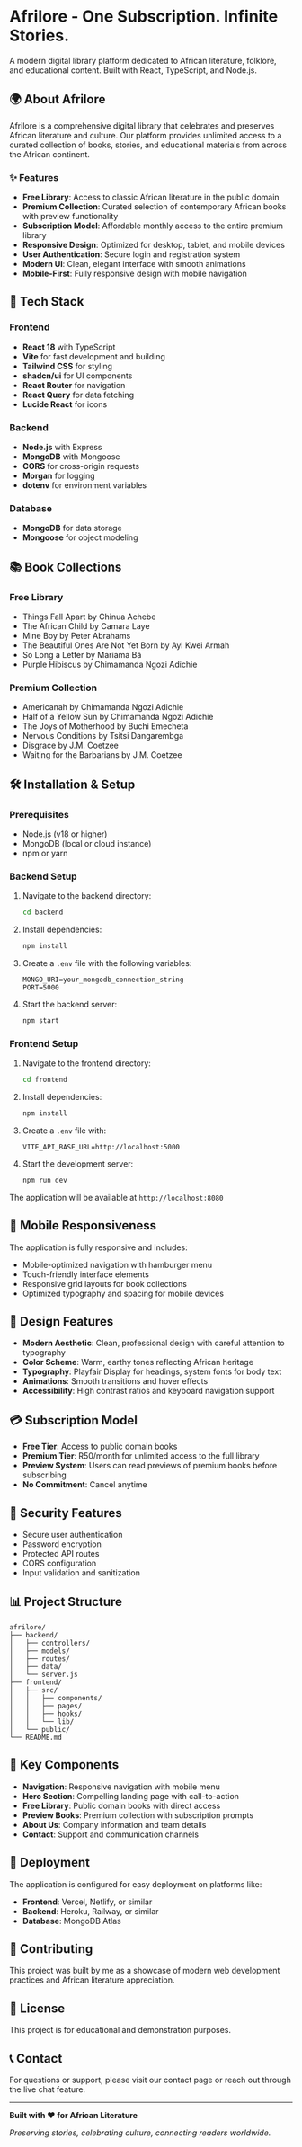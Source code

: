 # Afrilore - One Subscription. Infinite Stories.

A modern digital library platform dedicated to African literature, folklore, and educational content. Built with React, TypeScript, and Node.js.

## 🌍 About Afrilore

Afrilore is a comprehensive digital library that celebrates and preserves African literature and culture. Our platform provides unlimited access to a curated collection of books, stories, and educational materials from across the African continent.

### ✨ Features

- **Free Library**: Access to classic African literature in the public domain
- **Premium Collection**: Curated selection of contemporary African books with preview functionality
- **Subscription Model**: Affordable monthly access to the entire premium library
- **Responsive Design**: Optimized for desktop, tablet, and mobile devices
- **User Authentication**: Secure login and registration system
- **Modern UI**: Clean, elegant interface with smooth animations
- **Mobile-First**: Fully responsive design with mobile navigation

## 🚀 Tech Stack

### Frontend
- **React 18** with TypeScript
- **Vite** for fast development and building
- **Tailwind CSS** for styling
- **shadcn/ui** for UI components
- **React Router** for navigation
- **React Query** for data fetching
- **Lucide React** for icons

### Backend
- **Node.js** with Express
- **MongoDB** with Mongoose
- **CORS** for cross-origin requests
- **Morgan** for logging
- **dotenv** for environment variables

### Database
- **MongoDB** for data storage
- **Mongoose** for object modeling

## 📚 Book Collections

### Free Library
- Things Fall Apart by Chinua Achebe
- The African Child by Camara Laye
- Mine Boy by Peter Abrahams
- The Beautiful Ones Are Not Yet Born by Ayi Kwei Armah
- So Long a Letter by Mariama Bâ
- Purple Hibiscus by Chimamanda Ngozi Adichie

### Premium Collection
- Americanah by Chimamanda Ngozi Adichie
- Half of a Yellow Sun by Chimamanda Ngozi Adichie
- The Joys of Motherhood by Buchi Emecheta
- Nervous Conditions by Tsitsi Dangarembga
- Disgrace by J.M. Coetzee
- Waiting for the Barbarians by J.M. Coetzee

## 🛠️ Installation & Setup

### Prerequisites
- Node.js (v18 or higher)
- MongoDB (local or cloud instance)
- npm or yarn

### Backend Setup
1. Navigate to the backend directory:
   ```bash
   cd backend
   ```

2. Install dependencies:
   ```bash
   npm install
   ```

3. Create a `.env` file with the following variables:
   ```env
   MONGO_URI=your_mongodb_connection_string
   PORT=5000
   ```

4. Start the backend server:
   ```bash
   npm start
   ```

### Frontend Setup
1. Navigate to the frontend directory:
   ```bash
   cd frontend
   ```

2. Install dependencies:
   ```bash
   npm install
   ```

3. Create a `.env` file with:
   ```env
   VITE_API_BASE_URL=http://localhost:5000
   ```

4. Start the development server:
   ```bash
   npm run dev
   ```

The application will be available at `http://localhost:8080`

## 📱 Mobile Responsiveness

The application is fully responsive and includes:
- Mobile-optimized navigation with hamburger menu
- Touch-friendly interface elements
- Responsive grid layouts for book collections
- Optimized typography and spacing for mobile devices

## 🎨 Design Features

- **Modern Aesthetic**: Clean, professional design with careful attention to typography
- **Color Scheme**: Warm, earthy tones reflecting African heritage
- **Typography**: Playfair Display for headings, system fonts for body text
- **Animations**: Smooth transitions and hover effects
- **Accessibility**: High contrast ratios and keyboard navigation support

## 💳 Subscription Model

- **Free Tier**: Access to public domain books
- **Premium Tier**: R50/month for unlimited access to the full library
- **Preview System**: Users can read previews of premium books before subscribing
- **No Commitment**: Cancel anytime

## 🔐 Security Features

- Secure user authentication
- Password encryption
- Protected API routes
- CORS configuration
- Input validation and sanitization

## 📊 Project Structure

```
afrilore/
├── backend/
│   ├── controllers/
│   ├── models/
│   ├── routes/
│   ├── data/
│   └── server.js
├── frontend/
│   ├── src/
│   │   ├── components/
│   │   ├── pages/
│   │   ├── hooks/
│   │   └── lib/
│   └── public/
└── README.md
```

## 🌟 Key Components

- **Navigation**: Responsive navigation with mobile menu
- **Hero Section**: Compelling landing page with call-to-action
- **Free Library**: Public domain books with direct access
- **Preview Books**: Premium collection with subscription prompts
- **About Us**: Company information and team details
- **Contact**: Support and communication channels

## 🚀 Deployment

The application is configured for easy deployment on platforms like:
- **Frontend**: Vercel, Netlify, or similar
- **Backend**: Heroku, Railway, or similar
- **Database**: MongoDB Atlas

## 🤝 Contributing

This project was built by me as a showcase of modern web development practices and African literature appreciation.

## 📄 License

This project is for educational and demonstration purposes.

## 📞 Contact

For questions or support, please visit our contact page or reach out through the live chat feature.

---

**Built with ❤️ for African Literature**

*Preserving stories, celebrating culture, connecting readers worldwide.*